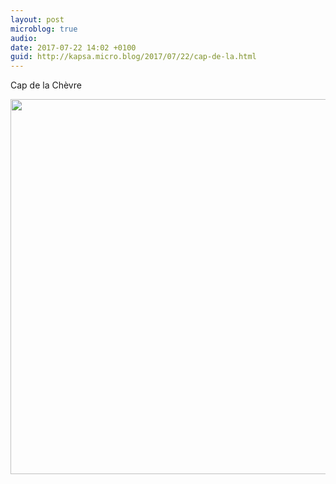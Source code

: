 ```yaml
---
layout: post
microblog: true
audio: 
date: 2017-07-22 14:02 +0100
guid: http://kapsa.micro.blog/2017/07/22/cap-de-la.html
---
```

Cap de la Chèvre

<img src="http://jeankapsa.com/uploads/2017/5e5ce9ab2b.jpg" width="600" height="600" style="height: auto" />
